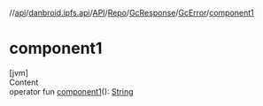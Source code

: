 //[api](../../../../../index.md)/[danbroid.ipfs.api](../../../../index.md)/[API](../../../index.md)/[Repo](../../index.md)/[GcResponse](../index.md)/[GcError](index.md)/[component1](component1.md)



# component1  
[jvm]  
Content  
operator fun [component1](component1.md)(): [String](https://kotlinlang.org/api/latest/jvm/stdlib/kotlin/-string/index.html)  



